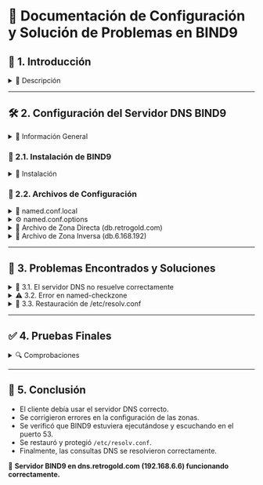 # **📄 Documentación de Configuración y Solución de Problemas en BIND9**

## **🔹 1. Introducción**
<details>
<summary>📌 Descripción</summary>
<p>Este documento describe la configuración y solución de problemas en un servidor DNS BIND9 en Ubuntu. Se documentan los errores encontrados, las causas y las soluciones aplicadas, basándonos en la configuración del servidor <strong>dns.retrogold.com (192.168.6.6)</strong>.</p>
</details>

---

## **🛠️ 2. Configuración del Servidor DNS BIND9**
<details>
<summary>📍 Información General</summary>
<ul>
<li>El servidor DNS se encuentra en la IP <strong>192.168.6.6</strong>.</li>
<li>Tiene configuradas zonas directas e inversas:
  <ul>
    <li><strong>Zona directa:</strong> <code>db.retrogold.com</code></li>
    <li><strong>Zona inversa:</strong> <code>db.6.168.192</code></li>
  </ul>
</li>
<li>El firewall <strong>Sophos</strong> asigna IPs estáticas y configura <code>/etc/resolv.conf</code> con:
<pre><code>
domain retrogold.com
search retrogold.com
nameserver 192.168.6.6
nameserver 8.8.8.8
</code></pre>
</li>
</ul>
</details>

### **📝 2.1. Instalación de BIND9**
<details>
<summary>💾 Instalación</summary>
<p>Para instalar BIND9 en la máquina, ejecutar:</p>
<pre><code>sudo apt update && sudo apt install bind9 -y</code></pre>
</details>

### **📝 2.2. Archivos de Configuración**
<details>
<summary>📄 named.conf.local</summary>
<pre><code>
zone "retrogold.com" IN {
    type master;
    file "/etc/bind/zones/db.retrogold.com";
};

zone "6.168.192.in-addr.arpa" IN {
    type master;
    file "/etc/bind/zones/db.6.168.192";
};
</code></pre>
</details>

<details>
<summary>⚙️ named.conf.options</summary>
<pre><code>
acl "autorizados" {
    192.168.6.0/24;
};

options {
    directory "/var/cache/bind";
    recursion yes;
    allow-recursion { autorizados; };
    listen-on { 192.168.6.6; };
    allow-transfer { none; };

    forwarders {
        8.8.8.8;
        8.8.4.4;
    };

    dnssec-validation no;
    allow-query { 192.168.6.0/24; };
};
</code></pre>
</details>

<details>
<summary>📂 Archivo de Zona Directa (db.retrogold.com)</summary>
<pre><code>
$TTL 604800
@   IN  SOA dns.retrogold.com. root.retrogold.com. (
        20250327 ; Serial
        604800   ; Refresh
        86400    ; Retry
        2419200  ; Expire
        604800 ) ; Negative Cache TTL
;
@       IN  NS  dns.retrogold.com.
dns     IN  A   192.168.6.6
cliente-proyecto IN A 192.168.6.8
</code></pre>
</details>

<details>
<summary>🔄 Archivo de Zona Inversa (db.6.168.192)</summary>
<pre><code>
$TTL 604800
@   IN  SOA dns.retrogold.com. root.retrogold.com. (
        20250327 ; Serial
        604800   ; Refresh
        86400    ; Retry
        2419200  ; Expire
        604800 ) ; Negative Cache TTL
;
@       IN  NS  dns.retrogold.com.
6       IN  PTR dns.retrogold.com.
8       IN  PTR cliente-proyecto.retrogold.com.
</code></pre>
</details>

---

## **🚨 3. Problemas Encontrados y Soluciones**
<details>
<summary>🛑 3.1. El servidor DNS no resuelve correctamente</summary>
<p><strong>Solución:</strong></p>
<pre><code>
echo "nameserver 192.168.6.6" | sudo tee /etc/resolv.conf
sudo systemctl disable --now systemd-resolved
</code></pre>
</details>

<details>
<summary>⚠️ 3.2. Error en named-checkzone</summary>
<pre><code>
named-checkzone retrogold.com /etc/bind/zones/db.retrogold.com
named-checkzone 6.168.192.in-addr.arpa /etc/bind/zones/db.6.168.192
</code></pre>
</details>

<details>
<summary>🔄 3.3. Restauración de /etc/resolv.conf</summary>
<pre><code>
sudo nano /etc/resolv.conf
</code></pre>
<p>Agregar:</p>
<pre><code>
nameserver 192.168.6.6
nameserver 8.8.8.8
search retrogold.com
</code></pre>
<p>Proteger el archivo:</p>
<pre><code>
sudo chattr +i /etc/resolv.conf
</code></pre>
</details>

---

## **✅ 4. Pruebas Finales**
<details>
<summary>🔍 Comprobaciones</summary>
<ul>
<li><strong>Zona directa:</strong> <code>dig @192.168.6.6 retrogold.com</code></li>
<li><strong>Zona inversa:</strong> <code>dig @192.168.6.6 -x 192.168.6.8</code></li>
<li><strong>NSLOOKUP:</strong> <code>nslookup retrogold.com 192.168.6.6</code></li>
<li><strong>PING:</strong> <code>ping cliente-proyecto.retrogold.com</code></li>
</ul>
</details>

---

## **🏁 5. Conclusión**
<ul>
<li>El cliente debía usar el servidor DNS correcto.</li>
<li>Se corrigieron errores en la configuración de las zonas.</li>
<li>Se verificó que BIND9 estuviera ejecutándose y escuchando en el puerto 53.</li>
<li>Se restauró y protegió <code>/etc/resolv.conf</code>.</li>
<li>Finalmente, las consultas DNS se resolvieron correctamente.</li>
</ul>

🚀 **Servidor BIND9 en dns.retrogold.com (192.168.6.6) funcionando correctamente.**
